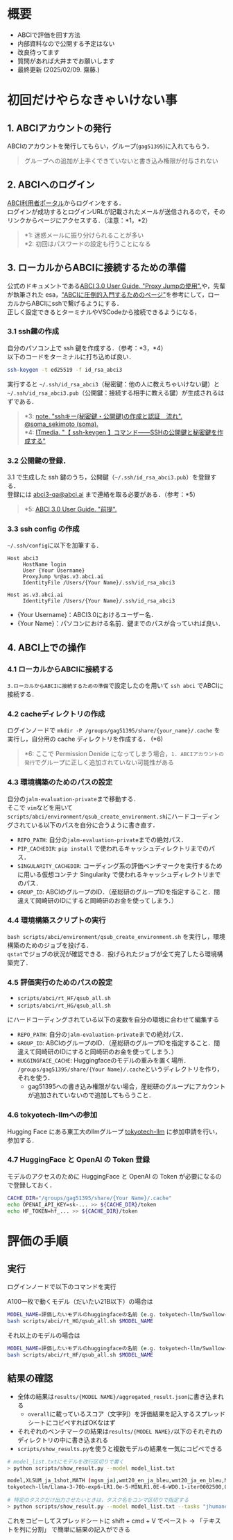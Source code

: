 # 概要

- ABCIで評価を回す方法
- 内部資料なので公開する予定はない
- 改良待ってます
- 質問があれば大井までお願いします
- 最終更新 (2025/02/09. 齋藤.)


# 初回だけやらなきゃいけない事

## 1. ABCIアカウントの発行
ABCIのアカウントを発行してもらい，グループ(`gag51395`)に入れてもらう．
> グループへの追加が上手くできていないと書き込み権限が付与されない

## 2. ABCIへのログイン
[ABCI利用者ポータル](https://portal.abci.ai/user/)からログインをする． \
ログインが成功するとログインURLが記載されたメールが送信されるので，そのリンクからページにアクセスする．（注意：*1，*2）

> *1: 迷惑メールに振り分けられることが多い \
> *2: 初回はパスワードの設定も行うことになる

## 3. ローカルからABCIに接続するための準備
公式のドキュメントである[ABCI 3.0 User Guide. "Proxy Jumpの使用".](https://docs.abci.ai/v3/ja/getting-started/#proxyjump)や，先輩が執筆された esa，["ABCIに圧倒的入門するためのページ"](https://nlp.esa.io/posts/2006)を参考にして，ローカルからABCIにsshで繋げるようにする． \
正しく設定できるとターミナルやVSCodeから接続できるようになる，

### 3.1 ssh鍵の作成
自分のパソコン上で ssh 鍵を作成する．（参考：*3，*4）\
以下のコードをターミナルに打ち込めば良い．

```bash
ssh-keygen -t ed25519 -f id_rsa_abci3
```

実行すると `~/.ssh/id_rsa_abci3`（秘密鍵：他の人に教えちゃいけない鍵）と `~/.ssh/id_rsa_abci3.pub`（公開鍵：接続する相手に教える鍵）が生成されるはずである．

> *3: [note. "sshキー(秘密鍵・公開鍵)の作成と認証　流れ". @soma_sekimoto 
(soma).](https://qiita.com/soma_sekimoto/items/35845495bc565c38ae9d) \
> *4: [ITmedia. "【 ssh-keygen 】コマンド――SSHの公開鍵と秘密鍵を作成する"](https://atmarkit.itmedia.co.jp/ait/articles/1908/02/news015.html)


### 3.2 公開鍵の登録．
3.1 で生成した ssh 鍵のうち，公開鍵（`~/.ssh/id_rsa_abci3.pub`）を登録する． \
登録には abci3-qa@abci.ai まで連絡を取る必要がある．（参考：*5）

> *5: [ABCI 3.0 User Guide. "前提".](https://docs.abci.ai/v3/ja/getting-started/#prerequisites)


### 3.3 ssh config の作成
`~/.ssh/config`に以下を加筆する．

```text
Host abci3
     HostName login
     User {Your Username}
     ProxyJump %r@as.v3.abci.ai
     IdentityFile /Users/{Your Name}/.ssh/id_rsa_abci3

Host as.v3.abci.ai
     IdentityFile /Users/{Your Name}/.ssh/id_rsa_abci3
```

- {Your Username}：ABCI3.0におけるユーザー名．
- {Your Name}：パソコンにおける名前．鍵までのパスが合っていれば良い．


## 4. ABCI上での操作
### 4.1 ローカルからABCIに接続する
`3.ローカルからABCIに接続するための準備`で設定したのを用いて `ssh abci` でABCIに接続する．

### 4.2 cacheディレクトリの作成
ログインノードで `mkdir -P /groups/gag51395/share/{your_name}/.cache` を実行し，自分用の cache ディレクトリを作成する． (*6)
> *6: ここで Permission Denide になってしまう場合，`1. ABCIアカウントの発行`でグループに正しく追加されていない可能性がある

### 4.3 環境構築のためのパスの設定
自分の`jalm-evaluation-private`まで移動する． \
そこで `vim`などを用いて`scripts/abci/environment/qsub_create_environment.sh`にハードコーディングされている以下のパスを自分に合うように書き直す．

- `REPO_PATH`: 自分の`jalm-evaluation-private`までの絶対パス．
- `PIP_CACHEDIR`: `pip install` で使われるキャッシュディレクトリまでのパス． 
- `SINGULARITY_CACHEDIR`: コーディング系の評価ベンチマークを実行するために用いる仮想コンテナ Singularity で使われるキャッシュディレクトリまでのパス． 
- `GROUP_ID`: ABCIのグループのID．（産総研のグループIDを指定すること．間違えて岡崎研のIDにすると岡崎研のお金を使ってしまう．）

### 4.4 環境構築スクリプトの実行
`bash scripts/abci/environment/qsub_create_environment.sh` を実行し，環境構築のためのジョブを投げる． \
`qstat`でジョブの状況が確認できる．投げられたジョブが全て完了したら環境構築完了．

### 4.5 評価実行のためのパスの設定
- `scripts/abci/rt_HF/qsub_all.sh`
- `scripts/abci/rt_HG/qsub_all.sh`

にハードコーディングされている以下の変数を自分の環境に合わせて編集する

- `REPO_PATH`: 自分の`jalm-evaluation-private`までの絶対パス．
- `GROUP_ID`: ABCIのグループのID．（産総研のグループIDを指定すること．間違えて岡崎研のIDにすると岡崎研のお金を使ってしまう．）
- `HUGGINGFACE_CACHE`: Huggingfaceのモデルの重みを置く場所． `/groups/gag51395/share/{Your Name}/.cache`というディレクトリを作り，それを使う．
  - gag51395への書き込み権限がない場合，産総研のグループにアカウントが追加されていないので追加してもらうこと．

### 4.6 tokyotech-llmへの参加
Hugging Face にある東工大のllmグループ [tokyotech-llm](https://huggingface.co/tokyotech-llm) に参加申請を行い，参加する．

### 4.7 HuggingFace と OpenAI の Token 登録
モデルのアクセスのために HuggingFace と OpenAI の Token が必要になるので登録しておく．
```bash
CACHE_DIR="/groups/gag51395/share/{Your Name}/.cache"
echo OPENAI_API_KEY=sk-... >> ${CACHE_DIR}/token
echo HF_TOKEN=hf_... >> ${CACHE_DIR}/token
```

# 評価の手順

## 実行

ログインノードで以下のコマンドを実行

A100一枚で動くモデル（だいたい21B以下）の場合は

```bash
MODEL_NAME=評価したいモデルのhuggingfaceの名前 (e.g. tokyotech-llm/Swallow-7b-instruct-v0.1)
bash scripts/abci/rt_HG/qsub_all.sh $MODEL_NAME
```

それ以上のモデルの場合は

```bash
MODEL_NAME=評価したいモデルのhuggingfaceの名前 (e.g. tokyotech-llm/Swallow-70b-hf)
bash scripts/abci/rt_HF/qsub_all.sh $MODEL_NAME
```

## 結果の確認

- 全体の結果は`results/{MODEL NAME}/aggregated_result.json`に書き込まれる
  - `overall`に載っているスコア（文字列）を評価結果を記入するスプレッドシートにコピペすればOKなはず
- それぞれのベンチマークの結果は`results/{MODEL NAME}/`以下のそれぞれのディレクトリの中に書き込まれる
- `scripts/show_results.py`を使うと複数モデルの結果を一気にコピペできる

```bash
# model_list.txtにモデルを改行区切りで書く
> python scripts/show_result.py --model model_list.txt

model,XLSUM_ja_1shot,MATH (mgsm_ja),wmt20_en_ja_bleu,wmt20_ja_en_bleu,MC,NLI,QA,RC,jamp (NLI),janli (NLI),jcommonsenseqa,jemhopqa,jnli,jsem,jsick (NLI),jsquad,jsts_pearson,jsts_spearman,niilc,jmmlu,jmmlu_social_sciences,jmmlu_humanities,jmmlu_stem,jmmlu_other,jhumaneval@1,jhumaneval@10,jhumaneval_answer@10,MT-Bench (ALL),writing,roleplay,reasoning,math,coding,extraction,stem,humanities,gsm8k,squad2,triviaqa,hellaswag,openbookqa,xwinograd_en,bbh_cot,mmlu,mmlu_social_sciences,mmlu_humanities,mmlu_stem,mmlu_other,humaneval@1,humaneval@10,humaneval_answer@10
tokyotech-llm/Llama-3-70b-exp6-LR1.0e-5-MINLR1.0E-6-WD0.1-iter0002500,0.2340341110903234,0.656,0.2923692644226212,0.2515897494904012,0.9589,0.71104,0.64045,0.9196,0.6092,0.7847,0.9589,0.6316,0.5998,0.8024,0.7591,0.9196,0.8798,0.8504,0.6493,0.694719005930528,0.7407407407407407,0.7730220492866408,0.6056338028169014,0.7119628339140535,0.1652439024390244,0.2682926829268293,0.3780487804878049,-1.0,-1.0,-1.0,-1.0,-1.0,-1.0,-1.0,-1.0,-1.0,0.7983320697498104,0.40394171649962096,0.8264600980829246,0.6851224855606453,0.43,0.9234408602150538,0.722162494240516,0.776 
 
# 特定のタスクだけ出力させたいときは，タスク名をコンマ区切りで指定する 
> python scripts/show_result.py --model model_list.txt --tasks "jhumaneval-unstripped@1,jhumaneval-unstripped@10,jhumaneval-unstripped_answer@10,humaneval-unstripped@1,humaneval-unstripped@10,humaneval-unstripped_answer@10"
```

これをコピーしてスプレッドシートに shift + cmd + V でペースト -> 「テキストを列に分割」 で簡単に結果の記入ができる
